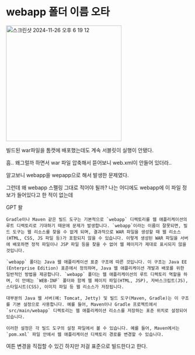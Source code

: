 # webapp 폴더 이름 오타

<img width="316" alt="스크린샷 2024-11-26 오후 6 19 12" src="https://github.com/user-attachments/assets/d30937c1-2678-4ce4-9833-66601bb9d8aa">

빌드된 war파일을 톰캣에 배포했는데도 계속 서블릿이 실행이 안됐다.

흠.. 왜그럴까 하면서 war 파일 압축해서 뜯어보니 web.xml이 안들어 있더라..

알고보니 webapp을 wepapp으로 해서 발생한 문제였다.

그런데 왜 webapp 스펠링 그대로 적어야 될까? 나는 어디에도 webapp에 이 파일 정보가 들어있다고 한 적이 없는데

GPT 왈

```
Gradle이나 Maven 같은 빌드 도구는 기본적으로 `webapp` 디렉토리를 웹 애플리케이션의 루트 디렉토리로 기대하기 때문에 문제가 발생합니다. `webapp`이라는 이름이 잘못되면, 빌드 도구는 웹 리소스를 찾을 수 없게 되며, 결과적으로 WAR 파일을 생성할 때 웹 리소스(HTML, CSS, JS 파일 등)가 포함되지 않을 수 있습니다. 이렇게 생성된 WAR 파일을 서버에 배포하면 정적 파일이나 JSP 파일 등을 찾을 수 없어 웹 페이지가 제대로 표시되지 않을 것입니다.

`webapp` 폴더는 Java 웹 애플리케이션 표준 구조에 따른 것입니다. 이 구조는 Java EE (Enterprise Edition) 표준에서 정의하며, Java 웹 애플리케이션 개발과 배포를 위한 일반적인 방법을 제공합니다. `webapp` 폴더는 웹 애플리케이션의 루트 디렉토리 역할을 하며, 이 안에는 `WEB-INF` 폴더와 함께 웹 페이지 파일(HTML, JSP), 자바스크립트(JS), 스타일시트(CSS), 이미지 파일 등 웹 리소스가 저장됩니다.

대부분의 Java 웹 서버(예: Tomcat, Jetty) 및 빌드 도구(Maven, Gradle)는 이 구조를 기본 설정으로 사용합니다. 예를 들어, Maven이나 Gradle 프로젝트에서 `src/main/webapp` 디렉토리는 웹 애플리케이션 리소스를 저장하는 표준 위치로 설정되어 있습니다.

이러한 설정은 각 빌드 도구의 설정 파일에서 볼 수 있습니다. 예를 들어, Maven에서는 `pom.xml` 파일 안에서 웹 애플리케이션 디렉토리 경로를 변경할 수 있습니다.
```

여튼 변경을 직접할 수 있긴 하지만 저걸 표준으로 빌드한다고 한다.
